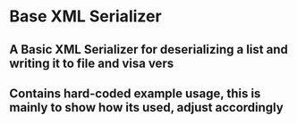 # Base XML Serializer

## A Basic XML Serializer for deserializing a list and writing it to file and visa vers
## Contains hard-coded example usage, this is mainly to show how its used, adjust accordingly